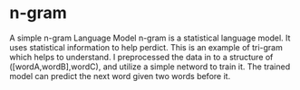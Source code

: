 # n-gram
A simple n-gram Language Model
n-gram is a statistical language model. It uses statistical information to help perdict.
This is an example of tri-gram which helps to understand.
I preprocessed the data in to a structure of ([wordA,wordB],wordC), and utilize a simple netword to train it.
The trained model can predict the next word given two words before it.
